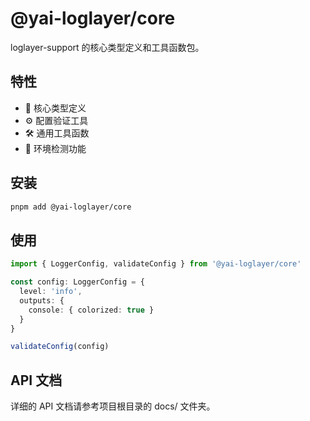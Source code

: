 # @yai-loglayer/core

loglayer-support 的核心类型定义和工具函数包。

## 特性

- 🔧 核心类型定义
- ⚙️ 配置验证工具
- 🛠️ 通用工具函数
- 🎯 环境检测功能

## 安装

```bash
pnpm add @yai-loglayer/core
```

## 使用

```typescript
import { LoggerConfig, validateConfig } from '@yai-loglayer/core'

const config: LoggerConfig = {
  level: 'info',
  outputs: {
    console: { colorized: true }
  }
}

validateConfig(config)
```

## API 文档

详细的 API 文档请参考项目根目录的 docs/ 文件夹。